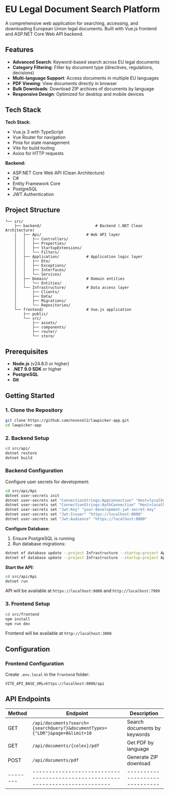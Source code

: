 # EU Legal Document Search Platform

A comprehensive web application for searching, accessing, and downloading European Union legal documents. Built with Vue.js frontend and ASP.NET Core Web API backend.

## Features

- **Advanced Search**: Keyword-based search across EU legal documents
- **Category Filtering**: Filter by document type (directives, regulations, decisions)
- **Multi-language Support**: Access documents in multiple EU languages
- **PDF Viewing**: View documents directly in browser
- **Bulk Downloads**: Download ZIP archives of documents by language
- **Responsive Design**: Optimized for desktop and mobile devices

## Tech Stack

**Tech Stack:**
- Vue.js 3 with TypeScript
- Vue Router for navigation
- Pinia for state management
- Vite for build tooling
- Axios for HTTP requests

**Backend:**
- ASP.NET Core Web API (Clean Architecture)
- C#
- Entity Framework Core
- PostgreSQL
- JWT Authentication

## Project Structure

```
└── src/
    ├── backend/                        # Backend (.NET Clean Architecture)
    │   ├── Api/                    # Web API layer
    │   │   ├── Controllers/
    │   │   ├── Properties/
    │   │   ├── StartupExtensions/
    │   │   └── Filters/
    │   ├── Application/            # Application logic layer
    │   │   ├── Dto/
    │   │   ├── Exceptions/
    │   │   ├── Interfaces/
    │   │   └── Services/
    │   ├── Domain/                 # Domain entities
    │   │   └── Entities/
    │   └── Infrastructure/         # Data access layer
    │       ├── Clients/
    │       ├── Data/
    │       ├── Migrations/
    │       └── Repositories/
    └── frontend/                   # Vue.js application
        ├── public/
        └── src/
            ├── assets/
            ├── components/
            ├── router/
            └── store/
```

## Prerequisites

- **Node.js** (v24.8.0 or higher)
- **.NET 9.0 SDK** or higher
- **PostgreSQL**
- **Git**

## Getting Started

### 1. Clone the Repository

```bash
git clone https://github.com/novosel2/lawpicker-app.git
cd lawpicker-app
```

### 2. Backend Setup

```bash
cd src/api/
dotnet restore
dotnet build
```

### Backend Configuration

Configure user secrets for development:
```bash
cd src/api/Api
dotnet user-secrets init
dotnet user-secrets set "ConnectionStrings:AppConnection" "Host=localhost;Database=laws-db;Username=postgres;Password=yourpassword"
dotnet user-secrets set "ConnectionStrings:AuthConnection" "Host=localhost;Database=auth-laws-db;Username=postgres;Password=yourpassword"
dotnet user-secrets set "Jwt:Key" "your-development-jwt-secret-key"
dotnet user-secrets set "Jwt:Issuer" "https://localhost:8000"
dotnet user-secrets set "Jwt:Audience" "https://localhost:8000"
```

**Configure Database:**
1. Ensure PostgreSQL is running
2. Run database migrations:
```bash
dotnet ef database update --project Infrastructure --startup-project Api --context AppDbContext
dotnet ef database update --project Infrastructure --startup-project Api --context AuthDbContext
```

**Start the API:**
```bash
cd src/api/Api
dotnet run
```
API will be available at `https://localhost:8000` and `http://localhost:7999`

### 3. Frontend Setup

```bash
cd src/frontend
npm install
npm run dev
```
Frontend will be available at `http://localhost:3000`

## Configuration



### Frontend Configuration

Create `.env.local` in the `frontend` folder:
```
VITE_API_BASE_URL=https://localhost:8000/api
```

## API Endpoints

| Method |                                Endpoint                                      |          Description         |
|--------|------------------------------------------------------------------------------|------------------------------|
|  GET   | `/api/documents?search={searchQuery?}&documentTypes={"LDR"}&page=0&limit=10` | Search documents by keywords |
|  GET   |                       `/api/documents/{celex}/pdf`                           |      Get PDF by language     |
|  POST  |                           `/api/documents/pdf`                               |     Generate ZIP download    |
|--------|------------------------------------------------------------------------------|------------------------------|
